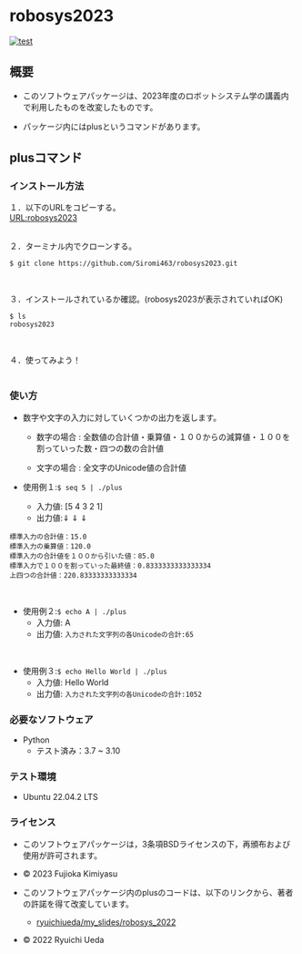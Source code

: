 # robosys2023
[![test](https://github.com/Siromi463/robosys2023/actions/workflows/test.yml/badge.svg)](https://github.com/Siromi463/robosys2023/actions/workflows/test.yml)


## 概要

* このソフトウェアパッケージは、2023年度のロボットシステム学の講義内で利用したものを改変したものです。

* パッケージ内にはplusというコマンドがあります。

## plusコマンド

### インストール方法

１．以下のURLをコピーする。<br>
[URL:robosys2023](https://github.com/Siromi463/robosys2023.git)
<br><br>

２．ターミナル内でクローンする。<br>
```
$ git clone https://github.com/Siromi463/robosys2023.git
```
<br>

３．インストールされているか確認。(robosys2023が表示されていればOK)<br>
```
$ ls
robosys2023
```

<br>

４．使ってみよう！<br><br>

### 使い方

* 数字や文字の入力に対していくつかの出力を返します。
	* 数字の場合 : 全数値の合計値・乗算値・１００からの減算値・１００を割っていった数・四つの数の合計値<br>

	* 文字の場合 : 全文字のUnicode値の合計値 

* 使用例１:`$ seq 5 | ./plus`
	* 入力値: [5 4 3 2 1]
	* 出力値:⇓  ⇓  ⇓
```
標準入力の合計値：15.0
標準入力の乗算値：120.0
標準入力の合計値を１００から引いた値：85.0
標準入力で１００を割っていった最終値：0.8333333333333334
上四つの合計値：220.83333333333334
```
<br>

* 使用例２:`$ echo A | ./plus` 
	* 入力値: A
	* 出力値: `入力された文字列の各Unicodeの合計:65`

<br>

* 使用例３:`$ echo Hello World | ./plus`
	* 入力値: Hello World
	* 出力値: `入力された文字列の各Unicodeの合計:1052` 




### 必要なソフトウェア
* Python
  * テスト済み：3.7 ~ 3.10



### テスト環境
* Ubuntu 22.04.2 LTS



### ライセンス
* このソフトウェアパッケージは，3条項BSDライセンスの下，再頒布および使用が許可されます。
* © 2023 Fujioka Kimiyasu


* このソフトウェアパッケージ内のplusのコードは、以下のリンクから、著者の許諾を得て改変しています。
	* [ryuichiueda/my_slides/robosys_2022](https://github.com/ryuichiueda/my_slides/tree/master/robosys_2022)
* © 2022 Ryuichi Ueda

